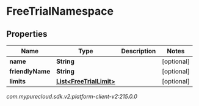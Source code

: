 # FreeTrialNamespace


## Properties

| Name | Type | Description | Notes |
| ------------ | ------------- | ------------- | ------------- |
| **name** | **String** |  |  [optional] |
| **friendlyName** | **String** |  |  [optional] |
| **limits** | [**List&lt;FreeTrialLimit&gt;**](FreeTrialLimit) |  |  [optional] |




_com.mypurecloud.sdk.v2:platform-client-v2:215.0.0_
